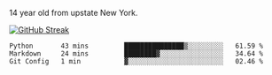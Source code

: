 14 year old from upstate New York.

[![GitHub Streak](https://github-readme-streak-stats.herokuapp.com?user=airD173&theme=onedark&hide_border=true)](https://git.io/streak-stats)

<!--START_SECTION:waka-->
```text
Python       43 mins         ███████████████▒░░░░░░░░░   61.59 % 
Markdown     24 mins         ████████▓░░░░░░░░░░░░░░░░   34.64 % 
Git Config   1 min           ▓░░░░░░░░░░░░░░░░░░░░░░░░   02.46 % 
```
<!--END_SECTION:waka-->

